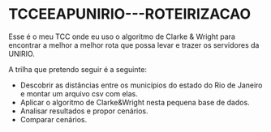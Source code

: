 # TCCEEAPUNIRIO---ROTEIRIZACAO
Esse é o meu TCC onde eu uso o algoritmo de Clarke &amp; Wright para encontrar a melhor  a melhor rota que possa levar e trazer os servidores da UNIRIO.

A trilha que pretendo seguir é a seguinte:

- Descobrir as distâncias entre os municípios do estado do Rio de Janeiro e montar um arquivo csv com elas.
- Aplicar o algoritmo de Clarke&Wright nesta pequena base de dados.
- Analisar resultados e propor cenários.
- Comparar cenários.

